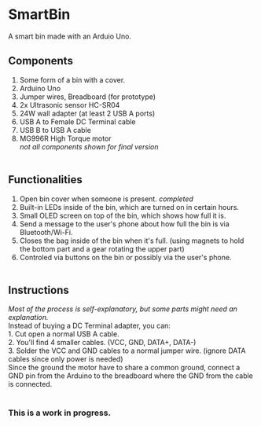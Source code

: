 # SmartBin <br/>
A smart bin made with an Arduio Uno.
## **Components** <br/>
  1. Some form of a bin with a cover.
  2. Arduino Uno <br/>
  3. Jumper wires, Breadboard (for prototype) <br/>
  4. 2x Ultrasonic sensor HC-SR04 <br/>
  5. 24W wall adapter (at least 2 USB A ports) <br/>
  6. USB A to Female DC Terminal cable <br/>
  7. USB B to USB A cable <br/>
  8. MG996R High Torque motor <br/>
     *not all components shown for final version* <br/> <br/>
## **Functionalities** <br/>
  1. Open bin cover when someone is present.  *completed* <br/>
  2. Built-in LEDs inside of the bin, which are turned on in certain hours. <br/>
  3. Small OLED screen on top of the bin, which shows how full it is. <br/>
  4. Send a message to the user's phone about how full the bin is via Bluetooth/Wi-Fi. <br/>
  5. Closes the bag inside of the bin when it's full. (using magnets to hold the bottom part and a gear rotating the upper part) <br/>
  6. Controled via buttons on the bin or possibly via the user's phone. <br/> <br/>
## **Instructions** <br/>
  *Most of the process is self-explanatory, but some parts might need an explanation.* <br/>
  Instead of buying a DC Terminal adapter, you can: <br/>
    1. Cut open a normal USB A cable. <br/>
    2. You'll find 4 smaller cables. (VCC, GND, DATA+, DATA-) <br/>
    3. Solder the VCC and GND cables to a normal jumper wire. (ignore DATA cables since only power is needed) <br/>
  Since the ground the motor have to share a common ground, connect a GND pin from the Arduino to the breadboard where the GND from the cable is connected. <br/> <br/>
### This is a work in progress.
